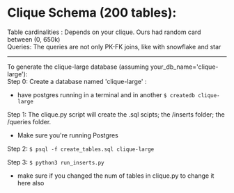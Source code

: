 # Clique Schema (200 tables):   

Table cardinalities : Depends on your clique. Ours had random card between (0, 650k)  
Queries: The queries are not only PK-FK joins, like with snowflake and star   

------------------  

To generate the clique-large database (assuming your_db_name='clique-large'):  
Step 0: Create a database named 'clique-large' :
- have postgres running in a terminal and in another `$ createdb clique-large`  


Step 1: The clique.py script will create the .sql scipts; the /inserts folder; the /queries folder.  
- Make sure you're running Postgres  

Step 2: `$ psql -f create_tables.sql clique-large`  

Step 3: `$ python3 run_inserts.py`   
- make sure if you changed the num of tables in clique.py to change it here also

